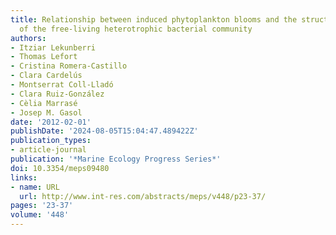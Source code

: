 ```yaml
---
title: Relationship between induced phytoplankton blooms and the structure and dynamics
  of the free-living heterotrophic bacterial community
authors:
- Itziar Lekunberri
- Thomas Lefort
- Cristina Romera-Castillo
- Clara Cardelús
- Montserrat Coll-Lladó
- Clara Ruiz-González
- Cèlia Marrasé
- Josep M. Gasol
date: '2012-02-01'
publishDate: '2024-08-05T15:04:47.489422Z'
publication_types:
- article-journal
publication: '*Marine Ecology Progress Series*'
doi: 10.3354/meps09480
links:
- name: URL
  url: http://www.int-res.com/abstracts/meps/v448/p23-37/
pages: '23-37'
volume: '448'
---
```

